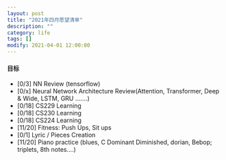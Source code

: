 ```yaml
---
layout: post
title: "2021年四月愿望清单"
description: ""
category: life
tags: []
modify: 2021-04-01 12:00:00
---
```



#### 目标

+ [0/3] NN Review (tensorflow)
+ [0/x] Neural Network Architecture Review(Attention, Transformer, Deep & Wide, LSTM, GRU .......)
+ [0/18] CS229 Learning
+ [0/18] CS230 Learning
+ [0/18] CS224 Learning
+ [11/20] Fitness: Push Ups, Sit ups
+ [0/1] Lyric / Pieces Creation
+ [11/20] Piano practice (blues, C Dominant Diminished, dorian, Bebop; triplets, 8th notes....)
